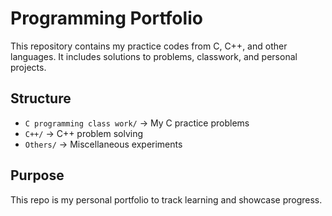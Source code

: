 # Programming Portfolio

This repository contains my practice codes from C, C++, and other languages.
It includes solutions to problems, classwork, and personal projects.

## Structure
- `C programming class work/` → My C practice problems
- `C++/` → C++ problem solving
- `Others/` → Miscellaneous experiments

## Purpose
This repo is my personal portfolio to track learning and showcase progress.

